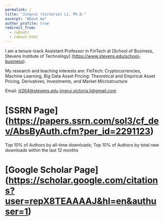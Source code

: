 ```yaml
---
permalink: /
title: "Jingrui (Victoria) Li, Ph.D."
excerpt: "About me"
author_profile: true
redirect_from: 
  - /about/
  - /about.html
---
```


I am a tenure-track Assistant Professor in FinTech at [School of Business, Stevens Institute of Technology] (https://www.stevens.edu/school-business). 

My research and teaching interests are: 
FinTech: Cryptocurrencies, Machine Learning, Big Data
Asset Pricing: Theoretical and Empirical Asset Pricing, Derivatives, Investments, and Market Microstructure

Email:
jli264@stevens.edu
jingrui.victoria.li@gmail.com

[SSRN Page] (https://papers.ssrn.com/sol3/cf_dev/AbsByAuth.cfm?per_id=2291123)
======
Top 10% of Authors by all-time downloads; 
Top 10% of Authors by total new downloads within the last 12 months

[Google Scholar Page] (https://scholar.google.com/citations?user=repX8TEAAAAJ&hl=en&authuser=1)
======

